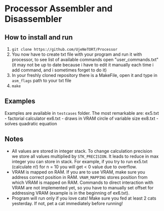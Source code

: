# Processor Assembler and Disassembler
## How to install and run 
1. ``` git clone https://github.com/UjeNeTORT/Processor ```
2. You now have to create txt file with your program and run it with processor, to see list of available commands open "user_commands.txt" (it may not be up to date because i have to edit it manually each time i add command, and i sometimes forget to do it) 
3. In your freshly cloned repository there is a MakeFile, open it and type in ```asm_flags``` path to your txt file
4. ``` make ```
## Examples
Examples are available in ```testcases``` folder.
The most remarkable are:
ex5.txt - factorial calculator
ex6.txt - draws in VRAM circle of variable size
ex8.txt - solves quadratic equation
## Notes
- All values are stored in integer stack. To change calculation precision we store all values multiplied by ```STK_PRECISION```. It leads to reduce in max integer you can store in stack. For example, if you try to run ex5.txt (calculate n!) for n = 10 you will get < 0 value due to overflow.
- VRAM is mapped on RAM. If you are to use VRAM, make sure you address correct position in RAM. ```VRAM_MAPPING``` stores position from which VRAM is mapped on RAM. Commands to direct interaction with VRAM are not implemented yet, so you have to manually set offset for addressing VRAM (example is in the beginning of ex6.txt).
- Program will run only if you love cats! Make sure you fed at least 2 cats yesterday. If not, pet a cat immediately before running! 
